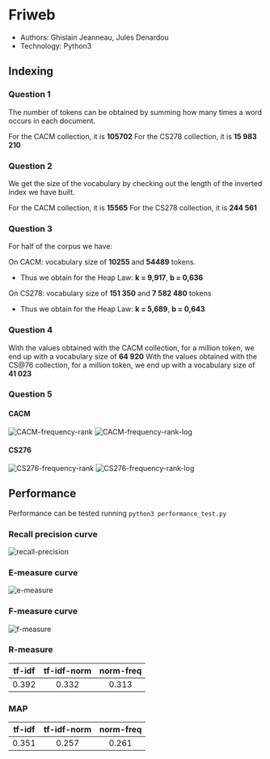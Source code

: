 # Friweb

* Authors: Ghislain Jeanneau, Jules Denardou
* Technology: Python3

## Indexing

### Question 1

The number of tokens can be obtained by summing how many times a word occurs in each document.

For the CACM collection, it is **105702**
For the CS278 collection, it is **15 983 210**

### Question 2

We get the size of the vocabulary by checking out the length of the inverted index we have built.

For the CACM collection, it is **15565**
For the CS278 collection, it is **244 561**

### Question 3

For half of the corpus we have:

On CACM: vocabulary size of **10255** and **54489** tokens.

 - Thus we obtain for the Heap Law: **k = 9,917**, **b = 0,636**
    
On CS278: vocabulary size of **151 350** and **7 582 480** tokens

 - Thus we obtain for the Heap Law: **k = 5,689**, **b = 0,643**

### Question 4

With the values obtained with the CACM collection, for a million token, we end up with a vocabulary size of **64 920**
With the values obtained with the CS@76 collection, for a million token, we end up with a vocabulary size of **41 023**

### Question 5

#### CACM

![CACM-frequency-rank](./freq_rank_cacm.png)
![CACM-frequency-rank-log](./freq_rank_log_cacm.png)

#### CS276

![CS276-frequency-rank](./freq_rank_cs276.png)
![CS276-frequency-rank-log](./freq_rank_log_cs276.png)

## Performance

Performance can be tested running `python3 performance_test.py`

### Recall precision curve

![recall-precision](./recall-precision.png)

### E-measure curve

![e-measure](./e-measure.png)

### F-measure curve

![f-measure](./f-measure.png)

### R-measure

tf-idf | tf-idf-norm | norm-freq
:-----:|:-----------:|:--------:
0.392  | 0.332       | 0.313


### MAP

tf-idf | tf-idf-norm | norm-freq
:-----:|:-----------:|:--------:
0.351  | 0.257       | 0.261
